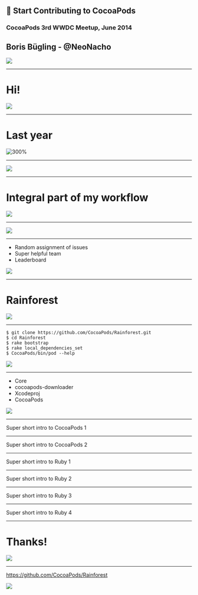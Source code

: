 ## 🚀  Start Contributing to CocoaPods

### CocoaPods 3rd WWDC Meetup, June 2014

## Boris Bügling - @NeoNacho

![](cocoapods-orange-on-grey.jpg)

---

# Hi!

![](HI-THERE-520x325.jpg)

---

# Last year

![300%](2nd-meetup.png)

---

![](thumb3.gif)

---

# Integral part of my workflow

![](cogs.jpg)

---

![](bugbash.png)

---

- Random assignment of issues
- Super helpful team
- Leaderboard

![](twitter-icon.png)

---

# Rainforest

![](rainforest1.jpg)

---

    $ git clone https://github.com/CocoaPods/Rainforest.git
    $ cd Rainforest
    $ rake bootstrap
    $ rake local_dependencies_set
    $ CocoaPods/bin/pod --help

![](twitter-icon.png)

---

- Core
- cocoapods-downloader
- Xcodeproj
- CocoaPods

![](twitter-icon.png)

---

Super short intro to CocoaPods 1

---

Super short intro to CocoaPods 2

---

Super short intro to Ruby 1

---

Super short intro to Ruby 2

---

Super short intro to Ruby 3

---

Super short intro to Ruby 4

---

# Thanks!

![](marin-6-thumb.gif)

---

https://github.com/CocoaPods/Rainforest

![](twitter-icon.png)

